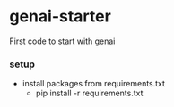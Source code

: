 # genai-starter
First code to start with genai


### setup
- install packages from requirements.txt
    - pip install -r requirements.txt
    
